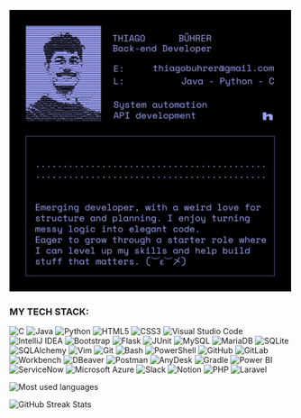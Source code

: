 <p align="left">
  <img src="images/github_prof.jpg" alt="Profile" width="500">
</p>

<div align="left">

### MY TECH STACK:

![C](https://img.shields.io/badge/C-000000?style=for-the-badge&logo=c&logoColor=9ea3f8)
![Java](https://img.shields.io/badge/Java-000000?style=for-the-badge&logo=java&logoColor=9ea3f8)
![Python](https://img.shields.io/badge/Python-000000?style=for-the-badge&logo=python&logoColor=9ea3f8)
![HTML5](https://img.shields.io/badge/HTML5-000000?style=for-the-badge&logo=html5&logoColor=9ea3f8)
![CSS3](https://img.shields.io/badge/CSS3-000000?style=for-the-badge&logo=css3&logoColor=9ea3f8)
![Visual Studio Code](https://img.shields.io/badge/Visual_Studio_Code-000000?style=for-the-badge&logo=visual-studio-code&logoColor=9ea3f8)
![IntelliJ IDEA](https://img.shields.io/badge/IntelliJ_IDEA-000000?style=for-the-badge&logo=intellij-idea&logoColor=9ea3f8)
![Bootstrap](https://img.shields.io/badge/Bootstrap-000000?style=for-the-badge&logo=bootstrap&logoColor=9ea3f8)
![Flask](https://img.shields.io/badge/Flask-000000?style=for-the-badge&logo=flask&logoColor=9ea3f8)
![JUnit](https://img.shields.io/badge/JUnit-000000?style=for-the-badge&logo=junit5&logoColor=9ea3f8)
![MySQL](https://img.shields.io/badge/MySQL-000000?style=for-the-badge&logo=mysql&logoColor=9ea3f8)
![MariaDB](https://img.shields.io/badge/MariaDB-000000?style=for-the-badge&logo=mariadb&logoColor=9ea3f8)
![SQLite](https://img.shields.io/badge/SQLite-000000?style=for-the-badge&logo=sqlite&logoColor=9ea3f8)
![SQLAlchemy](https://img.shields.io/badge/SQLAlchemy-000000?style=for-the-badge&logo=sqlalchemy&logoColor=9ea3f8)
![Vim](https://img.shields.io/badge/Vim-000000?style=for-the-badge&logo=vim&logoColor=9ea3f8)
![Git](https://img.shields.io/badge/Git-000000?style=for-the-badge&logo=git&logoColor=9ea3f8)
![Bash](https://img.shields.io/badge/Bash-000000?style=for-the-badge&logo=gnu-bash&logoColor=9ea3f8)
![PowerShell](https://img.shields.io/badge/PowerShell-000000?style=for-the-badge&logo=powershell&logoColor=9ea3f8)
![GitHub](https://img.shields.io/badge/GitHub-000000?style=for-the-badge&logo=github&logoColor=9ea3f8)
![GitLab](https://img.shields.io/badge/GitLab-000000?style=for-the-badge&logo=gitlab&logoColor=9ea3f8)
![Workbench](https://img.shields.io/badge/MySQL_Workbench-000000?style=for-the-badge&logo=mysql&logoColor=9ea3f8)
![DBeaver](https://img.shields.io/badge/DBeaver-000000?style=for-the-badge&logo=dbeaver&logoColor=9ea3f8)
![Postman](https://img.shields.io/badge/Postman-000000?style=for-the-badge&logo=postman&logoColor=9ea3f8)
![AnyDesk](https://img.shields.io/badge/AnyDesk-000000?style=for-the-badge&logo=anydesk&logoColor=9ea3f8)
![Gradle](https://img.shields.io/badge/Gradle-000000?style=for-the-badge&logo=gradle&logoColor=9ea3f8)
![Power BI](https://img.shields.io/badge/PowerBI-000000?style=for-the-badge&logo=powerbi&logoColor=9ea3f8)
![ServiceNow](https://img.shields.io/badge/ServiceNow-000000?style=for-the-badge&logo=servicenow&logoColor=9ea3f8)
![Microsoft Azure](https://img.shields.io/badge/Azure-000000?style=for-the-badge&logo=microsoft-azure&logoColor=9ea3f8)
![Slack](https://img.shields.io/badge/Slack-000000?style=for-the-badge&logo=slack&logoColor=9ea3f8)
![Notion](https://img.shields.io/badge/Notion-000000?style=for-the-badge&logo=notion&logoColor=9ea3f8)
![PHP](https://img.shields.io/badge/PHP-000000?style=for-the-badge&logo=php&logoColor=9ea3f8)
![Laravel](https://img.shields.io/badge/Laravel-000000?style=for-the-badge&logo=laravel&logoColor=9ea3f8)<br>

</div>

<img src="https://github-readme-stats2-olive.vercel.app/api/top-langs/?username=ThiagoBuhrer&langs_count=6&card_width=500&bg_color=000000&title_color=9ea3f8&text_color=9ea3f8&icon_color=9ea3f8&border_color=000000&hide_border=true&layout=compact" alt="Most used languages" width="500">  <br>

<img src="https://github-readme-streak-stats.herokuapp.com/?user=ThiagoBuhrer&theme=vue-dark&hide_border=true" alt="GitHub Streak Stats" width="500" />
